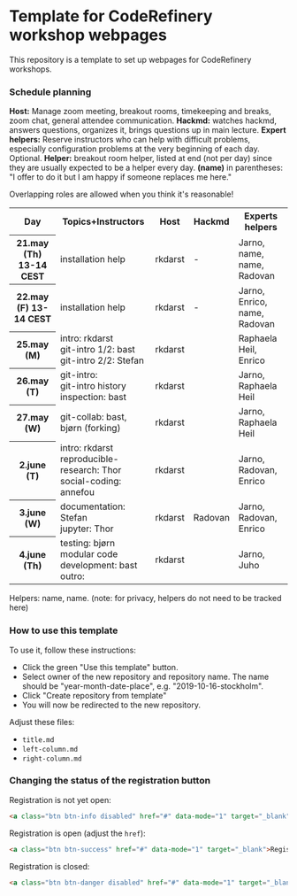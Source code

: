 # Template for CodeRefinery workshop webpages

This repository is a template to set up webpages for CodeRefinery workshops.

### Schedule planning

**Host:** Manage zoom meeting, breakout rooms, timekeeping and breaks,
zoom chat, general attendee communication.  **Hackmd:** watches
hackmd, answers questions, organizes it, brings questions up in main
lecture.  **Expert helpers:** Reserve instructors who can help with
difficult problems, especially configuration problems at the very
beginning of each day.  Optional.  **Helper:** breakout room helper, listed at
end (not per day) since they are usually expected to be a helper every
day. **(name)** in parentheses: "I offer to do it
but I am happy if someone replaces me here."

Overlapping roles are allowed when you think it's reasonable!


<table>
<tr>
  <th>Day</th>
         <th>Topics+Instructors</th>
         <th>Host</th>
         <th>Hackmd</th>
         <th>Experts helpers</th>
</tr>
<tr>
  <th>21.may (Th) 13-14 CEST</th>
         <td>installation help<br>
	     </td>
         <td>rkdarst</td><!--host-->
         <td>-</td><!--hackmd-->
         <td>Jarno, name, name, Radovan</td><!--expert helpers-->
</tr>
<tr>
  <th>22.may (F) 13-14 CEST</th>
         <td>installation help<br>
	     </td>
         <td>rkdarst</td><!--host-->
         <td>-</td><!--hackmd-->
         <td>Jarno, Enrico, name, Radovan</td><!--expert helpers-->
</tr>
<tr>
  <th>25.may (M)</th>
         <td>intro: rkdarst<br>
		     git-intro 1/2: bast<br>
		     git-intro 2/2: Stefan<br>
	     </td>
         <td>rkdarst</td><!--host-->
         <td></td><!--hackmd-->
         <td>Raphaela Heil, Enrico</td><!--expert helpers-->
</tr>
<tr>
  <th>26.may (T)</th>
         <td>git-intro: <br>
             git-intro history inspection: bast<br>
	     </td>
         <td>rkdarst</td><!--host-->
         <td></td><!--hackmd-->
         <td>Jarno, Raphaela Heil</td><!--expert helpers-->
</tr>
<tr>
  <th>27.may (W)</th>
         <td>git-collab: bast, bjørn (forking)<br>
	     </td>
         <td>rkdarst</td><!--host-->
         <td></td><!--hackmd-->
         <td>Jarno, Raphaela Heil</td><!--expert helpers-->
</tr>
<tr>
  <th>2.june (T)</th>
         <td>intro: rkdarst<br>
		     reproducible-research: Thor <br>
		     social-coding: annefou<br>
	     </td>
         <td>rkdarst</td><!--host-->
         <td></td><!--hackmd-->
         <td>Jarno, Radovan, Enrico</td><!--expert helpers-->
</tr>
<tr>
  <th>3.june (W)</th>
         <td>documentation:  Stefan<br>
	      jupyter: Thor <br>
	     </td>
         <td>rkdarst</td><!--host-->
         <td>Radovan</td><!--hackmd-->
         <td>Jarno, Radovan, Enrico</td><!--expert helpers-->
</tr>
<tr>
  <th>4.june (Th)</th>
         <td>testing: bjørn<br>
		     modular code development: bast<br>
		     outro: <br>
	     </td>
         <td>rkdarst</td><!--host-->
         <td></td><!--hackmd-->
         <td>Jarno, Juho</td><!--expert helpers-->
</tr>
</table>

Helpers: name, name.  (note: for privacy, helpers do not need to be
tracked here)


### How to use this template

To use it, follow these instructions:
- Click the green "Use this template" button.
- Select owner of the new repository and repository name. The name should be
  "year-month-date-place", e.g. "2019-10-16-stockholm".
- Click "Create repository from template"
- You will now be redirected to the new repository.

Adjust these files:
- `title.md`
- `left-column.md`
- `right-column.md`



### Changing the status of the registration button

Registration is not yet open:
```html
<a class="btn btn-info disabled" href="#" data-mode="1" target="_blank">Registration will open soon</a>
```

Registration is open (adjust the `href`):
```html
<a class="btn btn-success" href="#" data-mode="1" target="_blank">Register here</a>
```

Registration is closed:
```html
<a class="btn btn-danger disabled" href="#" data-mode="1" target="_blank">Registration is closed</a>
```

